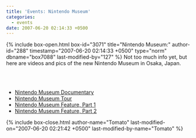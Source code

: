 ```yaml
---
title: 'Events: Nintendo Museum'
categories:
  - events
date: 2007-06-20 02:14:33 +0500
---
```

{% include box-open.html box-id="3071" title="Nintendo Museum:" author-id="288" timestamp="2007-06-20 02:14:33 +0500" type="norm" dbname="box7088" last-modified-by="127" %}
Not too much info yet, but here are videos and pics of the new Nintendo Museum in Osaka, Japan.

<br /><br />
<ul>
 <li><a href="http://www.gamevideos.com/video/id/12156">Nintendo Museum Documentary</a></li>
 <li><a href="http://www.youtube.com/watch?v=7Z12pSrZ-fU">Nintendo Museum Tour</a></li>
 <li><a href="http://www.youtube.com/watch?v=iZ4gjxgg5M8">Nintendo Museum Feature, Part 1</a></li>
 <li><a href="http://www.youtube.com/watch?v=sTWSjE4fLaY">Nintendo Museum Feature, Part 2</a></li>
</ul>

{% include box-close.html author-name="Tomato" last-modified-on="2007-06-20 02:21:42 +0500" last-modified-by-name="Tomato" %}
